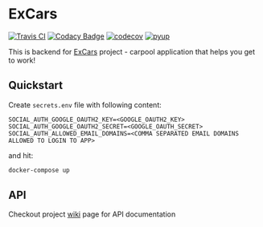 # ExCars
 
[![Travis CI](https://api.travis-ci.org/excars/excars-back.svg?branch=master)](https://travis-ci.org/excars/excars-back)
[![Codacy Badge](https://api.codacy.com/project/badge/Grade/f0a879aa99e14f88835e85fc44e66fde)](https://www.codacy.com/app/unmade/excars-back?utm_source=github.com&amp;utm_medium=referral&amp;utm_content=excars/excars-back&amp;utm_campaign=Badge_Grade)
[![codecov](https://codecov.io/gh/excars/excars-back/branch/master/graph/badge.svg)](https://codecov.io/gh/excars/excars-back)
[![pyup](https://pyup.io/repos/github/excars/excars-back/shield.svg)](https://pyup.io/account/repos/github/excars/excars-back/)

This is backend for [ExCars](https://github.com/excars) project - carpool application that helps you get to work!

## Quickstart

Create `secrets.env` file with following content:

```
SOCIAL_AUTH_GOOGLE_OAUTH2_KEY=<GOOGLE_OAUTH2_KEY>
SOCIAL_AUTH_GOOGLE_OAUTH2_SECRET=<GOOGLE_OAUTH_SECRET>
SOCIAL_AUTH_ALLOWED_EMAIL_DOMAINS=<COMMA SEPARATED EMAIL DOMAINS ALLOWED TO LOGIN TO APP>
``` 

and hit:

```bash
docker-compose up
```

## API

Checkout project [wiki](https://github.com/excars/excars-back/wiki) page for API documentation
